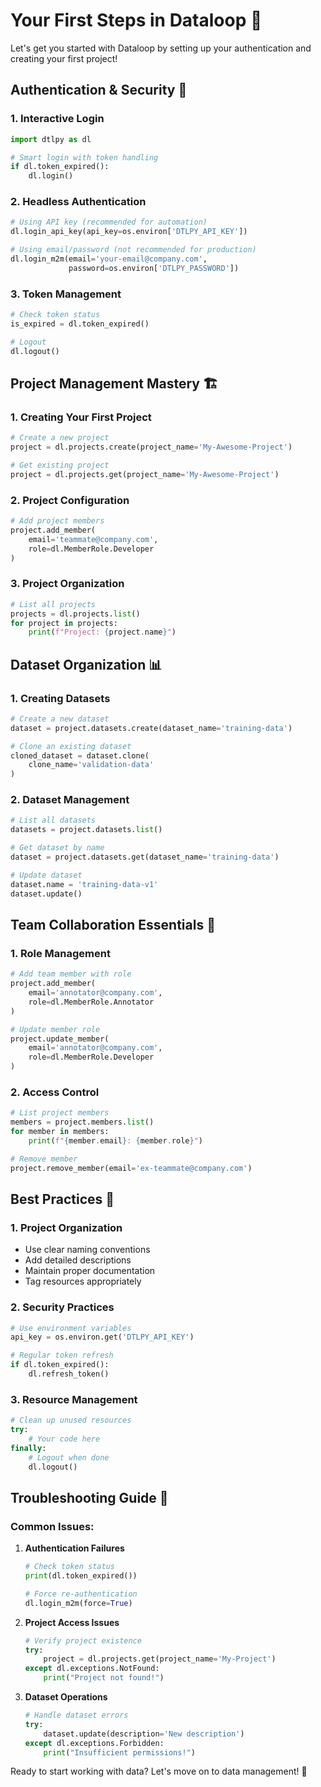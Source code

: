 # Your First Steps in Dataloop 🎯

Let's get you started with Dataloop by setting up your authentication and creating your first project!

## Authentication & Security 🔐

### 1. Interactive Login

```python
import dtlpy as dl

# Smart login with token handling
if dl.token_expired():
    dl.login()
```

### 2. Headless Authentication

```python
# Using API key (recommended for automation)
dl.login_api_key(api_key=os.environ['DTLPY_API_KEY'])

# Using email/password (not recommended for production)
dl.login_m2m(email='your-email@company.com', 
             password=os.environ['DTLPY_PASSWORD'])
```

### 3. Token Management

```python
# Check token status
is_expired = dl.token_expired()

# Logout
dl.logout()
```

## Project Management Mastery 🏗️

### 1. Creating Your First Project

```python
# Create a new project
project = dl.projects.create(project_name='My-Awesome-Project')

# Get existing project
project = dl.projects.get(project_name='My-Awesome-Project')
```

### 2. Project Configuration

```python
# Add project members
project.add_member(
    email='teammate@company.com',
    role=dl.MemberRole.Developer
)
```

### 3. Project Organization

```python
# List all projects
projects = dl.projects.list()
for project in projects:
    print(f"Project: {project.name}")

```

## Dataset Organization 📊

### 1. Creating Datasets

```python
# Create a new dataset
dataset = project.datasets.create(dataset_name='training-data')

# Clone an existing dataset
cloned_dataset = dataset.clone(
    clone_name='validation-data'
)
```

### 2. Dataset Management

```python
# List all datasets
datasets = project.datasets.list()

# Get dataset by name
dataset = project.datasets.get(dataset_name='training-data')

# Update dataset
dataset.name = 'training-data-v1'
dataset.update()
```

## Team Collaboration Essentials 👥

### 1. Role Management

```python
# Add team member with role
project.add_member(
    email='annotator@company.com',
    role=dl.MemberRole.Annotator
)

# Update member role
project.update_member(
    email='annotator@company.com',
    role=dl.MemberRole.Developer
)
```

### 2. Access Control

```python
# List project members
members = project.members.list()
for member in members:
    print(f"{member.email}: {member.role}")

# Remove member
project.remove_member(email='ex-teammate@company.com')
```

## Best Practices 👑

### 1. Project Organization
- Use clear naming conventions
- Add detailed descriptions
- Maintain proper documentation
- Tag resources appropriately

### 2. Security Practices
```python
# Use environment variables
api_key = os.environ.get('DTLPY_API_KEY')

# Regular token refresh
if dl.token_expired():
    dl.refresh_token()
```

### 3. Resource Management
```python
# Clean up unused resources
try:
    # Your code here
finally:
    # Logout when done
    dl.logout()
```

## Troubleshooting Guide 🔧

### Common Issues:

1. **Authentication Failures**
   ```python
   # Check token status
   print(dl.token_expired())
   
   # Force re-authentication
   dl.login_m2m(force=True)
   ```

2. **Project Access Issues**
   ```python
   # Verify project existence
   try:
       project = dl.projects.get(project_name='My-Project')
   except dl.exceptions.NotFound:
       print("Project not found!")
   ```

3. **Dataset Operations**
   ```python
   # Handle dataset errors
   try:
       dataset.update(description='New description')
   except dl.exceptions.Forbidden:
       print("Insufficient permissions!")
   ```

Ready to start working with data? Let's move on to data management! 🚀 